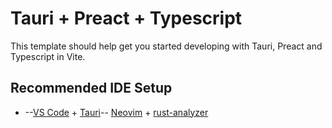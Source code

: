 # Tauri + Preact + Typescript

This template should help get you started developing with Tauri, Preact and Typescript in Vite.

## Recommended IDE Setup

- --[VS Code](https://code.visualstudio.com/) + [Tauri](https://marketplace.visualstudio.com/items?itemName=tauri-apps.tauri-vscode)-- [Neovim](https://neovim.io/) + [rust-analyzer](https://marketplace.visualstudio.com/items?itemName=rust-lang.rust-analyzer)
